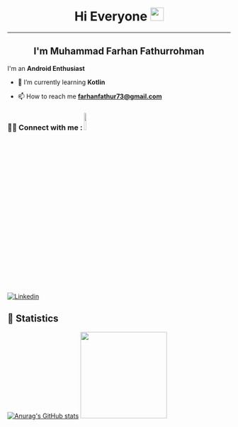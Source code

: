 <h1 align="center">Hi Everyone <img src="https://raw.githubusercontent.com/iampavangandhi/iampavangandhi/master/gifs/Hi.gif" width="30px"></h1> 

<hr>

<h2 align="center"> I'm Muhammad Farhan Fathurrohman </h2>

I'm an **Android Enthusiast** 


<!-- - 🔭 I’m currently Study on [Bangkit Academy 2024](https://www.dicoding.com/) -->

- 🌱 I’m currently learning **Kotlin**

- 📫 How to reach me **farhanfathur73@gmail.com**

<h3 align="left">🙋‍♂️ Connect with me : <img src='https://raw.githubusercontent.com/ShahriarShafin/ShahriarShafin/main/Assets/handshake.gif' width ="10%" height="10%"></h3>
<p align="left">
  
[![Linkedin](https://skillicons.dev/icons?i=linkedin)](https://linkedin.com/in/farhan-fathur)

## 🎯 Statistics

[![Anurag's GitHub stats](https://github-readme-stats.vercel.app/api?username=farhanfath&show_icons=true&theme=tokyonight&rank_icon=github)](https://github.com/farhanfath)
<img height="195em" src="https://github-readme-stats.vercel.app/api/top-langs/?username=farhanfath&layout=compact&theme=tokyonight"/>

